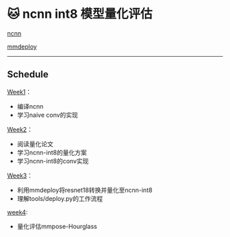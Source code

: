 # 🐱 ncnn int8 模型量化评估

[ncnn](https://github.com/Tencent/ncnn)

[mmdeploy](https://github.com/open-mmlab/mmdeploy) 

---

## Schedule

[Week1](week1/README.md)：
- 编译ncnn
- 学习naive conv的实现

[Week2](week2/README.md)：
- 阅读量化论文
- 学习ncnn-int8的量化方案
- 学习ncnn-int8的conv实现

[Week3](week3/README.md)：
- 利用mmdeploy将resnet18转换并量化至ncnn-int8
- 理解tools/deploy.py的工作流程

[week4](week4/README.md):
- 量化评估mmpose-Hourglass